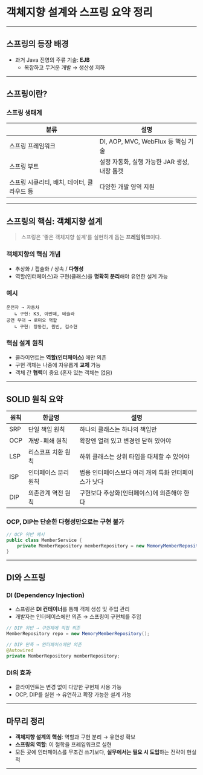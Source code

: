 # 객체지향 설계와 스프링 요약 정리

---

## 스프링의 등장 배경

- 과거 Java 진영의 주류 기술: **EJB**
  - 복잡하고 무거운 개발 → 생산성 저하

---

## 스프링이란?

### 스프링 생태계

| 분류                                       | 설명                                         |
| ------------------------------------------ | -------------------------------------------- |
| 스프링 프레임워크                          | DI, AOP, MVC, WebFlux 등 핵심 기술           |
| 스프링 부트                                | 설정 자동화, 실행 가능한 JAR 생성, 내장 톰캣 |
| 스프링 시큐리티, 배치, 데이터, 클라우드 등 | 다양한 개발 영역 지원                        |

---

## 스프링의 핵심: 객체지향 설계

> 스프링은 '좋은 객체지향 설계'를 실현하게 돕는 **프레임워크**이다.

### 객체지향의 핵심 개념

- 추상화 / 캡슐화 / 상속 / **다형성**
- 역할(인터페이스)과 구현(클래스)을 **명확히 분리**해야 유연한 설계 가능

### 예시

```
운전자 → 자동차
   ↳ 구현: K3, 아반떼, 테슬라
공연 무대 → 로미오 역할
   ↳ 구현: 장동건, 원빈, 김수현
```

### 핵심 설계 원칙

- 클라이언트는 **역할(인터페이스)** 에만 의존
- 구현 객체는 나중에 자유롭게 **교체** 가능
- 객체 간 **협력**이 중요 (혼자 있는 객체는 없음)

---

## SOLID 원칙 요약

| 원칙 | 한글명               | 설명                                                 |
| ---- | -------------------- | ---------------------------------------------------- |
| SRP  | 단일 책임 원칙       | 하나의 클래스는 하나의 책임만                        |
| OCP  | 개방-폐쇄 원칙       | 확장엔 열려 있고 변경엔 닫혀 있어야                  |
| LSP  | 리스코프 치환 원칙   | 하위 클래스는 상위 타입을 대체할 수 있어야           |
| ISP  | 인터페이스 분리 원칙 | 범용 인터페이스보다 여러 개의 특화 인터페이스가 낫다 |
| DIP  | 의존관계 역전 원칙   | 구현보다 추상화(인터페이스)에 의존해야 한다          |

### OCP, DIP는 단순한 다형성만으로는 구현 불가

```java
// OCP 위반 예시
public class MemberService {
    private MemberRepository memberRepository = new MemoryMemberRepository();
}
```

---

## DI와 스프링

### DI (Dependency Injection)

- 스프링은 **DI 컨테이너**를 통해 객체 생성 및 주입 관리
- 개발자는 인터페이스에만 의존 → 스프링이 구현체를 주입

```java
// DIP 위반 → 구현체에 직접 의존
MemberRepository repo = new MemoryMemberRepository();

// DIP 만족 → 인터페이스에만 의존
@Autowired
private MemberRepository memberRepository;
```

### DI의 효과

- 클라이언트는 변경 없이 다양한 구현체 사용 가능
- OCP, DIP를 실현 → 유연하고 확장 가능한 설계 가능

---

## 마무리 정리

- **객체지향 설계의 핵심**: 역할과 구현 분리 → 유연성 확보
- **스프링의 역할**: 이 철학을 프레임워크로 실현
- 모든 곳에 인터페이스를 무조건 쓰기보다, **실무에서는 필요 시 도입**하는 전략이 현실적

---
